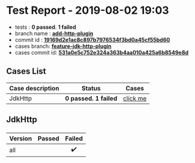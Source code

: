 # Test Report - 2019-08-02 19:03

- tests  : **0 passed**. **1 failed**
- branch name : **[add-http-plugin](https://github.com/apache/incubator-skywalking/tree/add-http-plugin)**
- commit id : **[19169d2e1ac8c897b7976534f3bd0a45cf55bd60](https://github.com/apache/incubator-skywalking/commit/19169d2e1ac8c897b7976534f3bd0a45cf55bd60)**
- cases branch: **[feature-jdk-http-plugin](https://github.com/SkywalkingTest/skywalking-autotest-scenarios/tree/feature-jdk-http-plugin)**
- cases commit id: **[531a0e5c752e324a363b4aa010a425a6b8549e8d](https://github.com/SkywalkingTest/skywalking-autotest-scenarios/commit/531a0e5c752e324a363b4aa010a425a6b8549e8d)**

## Cases List

| Case description | Status | Cases|
|:-----|:-----:|:-----:|
|JdkHttp| **0 passed. 1 failed**| [click me](#jdkhttp) |

## JdkHttp

### 
|  Version     | Passed | Failed|
|:------------- |:-------:|:-----:|
| all  | |:heavy_check_mark:|

